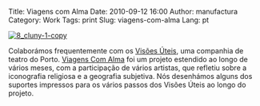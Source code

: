 Title: Viagens com Alma
Date: 2010-09-12 16:00
Author: manufactura
Category: Work
Tags: print
Slug: viagens-com-alma
Lang: pt

[![8\_cluny-1-copy](http://blog.manufacturaindependente.org/wp-content/uploads/2014/04/8_cluny-1-copy.png)](http://blog.manufacturaindependente.org/wp-content/uploads/2014/04/8_cluny-1-copy.png)

Colaborámos frequentemente com os [Visões
Úteis](http://visoesuteis.pt "Visões Úteis"), uma companhia de teatro do
Porto. [Viagens Com Alma](http://viagenscomalma.eu/ "Viagens com Alma")
foi um projeto estendido ao longo de vários meses, com a participação de
vários artistas, que refletiu sobre a iconografia religiosa e a
geografia subjetiva. Nós desenhámos alguns dos suportes impressos para
os vários passos dos Visões Úteis ao longo do projeto.

